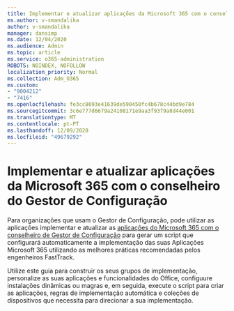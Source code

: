 ```yaml
---
title: Implementar e atualizar aplicações da Microsoft 365 com o conselheiro do Gestor de Configuração
ms.author: v-smandalika
author: v-smandalika
manager: dansimp
ms.date: 12/04/2020
ms.audience: Admin
ms.topic: article
ms.service: o365-administration
ROBOTS: NOINDEX, NOFOLLOW
localization_priority: Normal
ms.collection: Adm_O365
ms.custom:
- "9004212"
- "7416"
ms.openlocfilehash: fe3cc8693e41639de590450fc4b678c44bd9e784
ms.sourcegitcommit: 3c6e777d6679a24108171e9aa3f9379a8d44e001
ms.translationtype: MT
ms.contentlocale: pt-PT
ms.lasthandoff: 12/09/2020
ms.locfileid: "49679292"
---
```

# <a name="deploy-and-update-microsoft-365-apps-with-configuration-manager-advisor"></a>Implementar e atualizar aplicações da Microsoft 365 com o conselheiro do Gestor de Configuração

Para organizações que usam o Gestor de Configuração, pode utilizar as aplicações implementar e atualizar as [aplicações do Microsoft 365 com o conselheiro de Gestor de Configuração](https://admin.microsoft.com/adminportal/home#/oppinstall) para gerar um script que configurará automaticamente a implementação das suas Aplicações Microsoft 365 utilizando as melhores práticas recomendadas pelos engenheiros FastTrack.

Utilize este guia para construir os seus grupos de implementação, personalize as suas aplicações e funcionalidades do Office, configuure instalações dinâmicas ou magras e, em seguida, execute o script para criar as aplicações, regras de implementação automática e coleções de dispositivos que necessita para direcionar a sua implementação.
